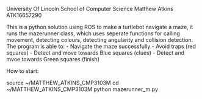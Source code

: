 University Of Lincoln School of Computer Science Matthew Atkins ATK16657290

This is a python solution using ROS to make a turtlebot navigate a maze, it runs the mazerunner class, which uses seperate functions for calling movement, detecting colours, detecting angularity and collision detection. The program is able to: - Navigate the maze successfully - Avoid traps (red squares) - Detect and move towards Blue squares (clues) - Detect and mvoe towards Green squares (finish)

How to start:

source ~/MATTHEW_ATKINS_CMP3103M 
cd ~/MATTHEW_ATKINS_CMP3103M 
python mazerunner_m.py
